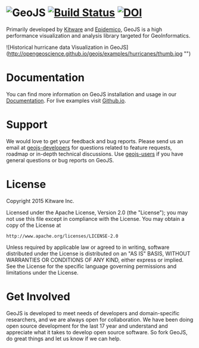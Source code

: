 ![GeoJS](http://opengeoscience.github.io/geojs/images/logo_256.png)
[![Build Status](https://travis-ci.org/OpenGeoscience/geojs.svg?branch=master)](https://travis-ci.org/OpenGeoscience/geojs) [![DOI](https://zenodo.org/badge/doi/10.5281/zenodo.15459.svg)](http://dx.doi.org/10.5281/zenodo.15459)
=======
Primarily developed by [Kitware](http://www.kitware.com) and
[Epidemico](http://epidemico.com/), GeoJS is a high performance
visualization and analysis library targeted for GeoInformatics.

![Historical hurricane data Visualization in GeoJS]
(http://opengeoscience.github.io/geojs/examples/hurricanes/thumb.jpg "")

Documentation
==============
You can find more information on GeoJS installation and usage in our [Documentation](http://geojs.readthedocs.org/en/latest/index.html).
For live examples visit [Github.io](http://opengeoscience.github.io/geojs/examples/index.html).

Support
==============
We would love to get your feedback and bug reports. Please send us an email at
[geojs-developers](http://public.kitware.com/mailman/listinfo/geojs-developers)
for questions related to feature requests, roadmap or in-depth
technical discussions. Use [geojs-users](http://public.kitware.com/mailman/listinfo/geojs-users)
if you have general questions or bug reports on GeoJS.

License
============
Copyright 2015 Kitware Inc.

Licensed under the Apache License, Version 2.0 (the "License");
you may not use this file except in compliance with the License.
You may obtain a copy of the License at

    http://www.apache.org/licenses/LICENSE-2.0

Unless required by applicable law or agreed to in writing, software
distributed under the License is distributed on an "AS IS" BASIS,
WITHOUT WARRANTIES OR CONDITIONS OF ANY KIND, either express or implied.
See the License for the specific language governing permissions and
limitations under the License.

Get Involved
============
GeoJS is developed to meet needs of developers and domain-specific researchers,
and we are always open for collaboration. We have been doing open source development
for the last 17 year and understand and appreciate what it takes to develop open
source software. So fork GeoJS, do great things and let us know if we can help.
